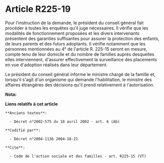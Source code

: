# Article R225-19

Pour l'instruction de la demande, le président du conseil général fait procéder à toutes les enquêtes qu'il juge nécessaires.
Il vérifie que les modalités de fonctionnement proposées et les divers intervenants présentent des garanties suffisantes pour
assurer la protection des enfants, de leurs parents et des futurs adoptants. Il vérifie notamment que les personnes
mentionnées au 4° de l'article R. 225-15 seront en mesure, compte tenu de leur domicile et du nombre de familles auprès
desquelles elles interviennent, d'assurer effectivement la surveillance des placements en vue d'adoption réalisés dans leur
département. 

Le président du conseil général informe le ministre chargé de la famille et, lorsqu'il s'agit d'un organisme qui demande
l'habilitation, le ministre des affaires étrangères des décisions qu'il prend relativement à l'autorisation.

**Nota:**



**Liens relatifs à cet article**

	**Anciens textes**:

	  - Décret n°2002-575 du 18 avril 2002 - art. 6 (Ab)

	**Codifié par**:

	  - Décret n°2004-1136 2004-10-21

	**Cite**:

	  - Code de l'action sociale et des familles - art. R225-15 (VT)

